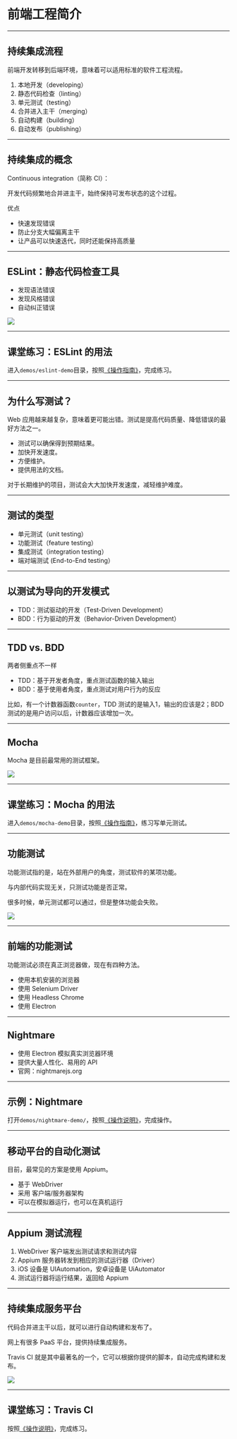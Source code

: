 # 前端工程简介

---

## 持续集成流程

前端开发转移到后端环境，意味着可以适用标准的软件工程流程。

1. 本地开发（developing）
1. 静态代码检查（linting）
1. 单元测试（testing）
1. 合并进入主干（merging）
1. 自动构建（building）
1. 自动发布（publishing）

---

## 持续集成的概念

Continuous integration（简称 CI）：

开发代码频繁地合并进主干，始终保持可发布状态的这个过程。

优点

- 快速发现错误
- 防止分支大幅偏离主干
- 让产品可以快速迭代，同时还能保持高质量

---

## ESLint：静态代码检查工具

- 发现语法错误
- 发现风格错误
- 自动纠正错误

![](./images/eslint.png)

---

## 课堂练习：ESLint 的用法

进入`demos/eslint-demo`目录，按照[《操作指南》](../demos/README.md#eslint)，完成练习。

---

## 为什么写测试？

Web 应用越来越复杂，意味着更可能出错。测试是提高代码质量、降低错误的最好方法之一。

- 测试可以确保得到预期结果。
- 加快开发速度。
- 方便维护。
- 提供用法的文档。

对于长期维护的项目，测试会大大加快开发速度，减轻维护难度。

---

## 测试的类型

- 单元测试（unit testing）
- 功能测试（feature testing）
- 集成测试（integration testing）
- 端对端测试 (End-to-End testing）


---

## 以测试为导向的开发模式

- TDD：测试驱动的开发（Test-Driven Development）
- BDD：行为驱动的开发（Behavior-Driven Development）

---

## TDD vs. BDD

两者侧重点不一样

- TDD：基于开发者角度，重点测试函数的输入输出
- BDD：基于使用者角度，重点测试对用户行为的反应

比如，有一个计数器函数`counter`，TDD 测试的是输入1，输出的应该是2；BDD 测试的是用户访问以后，计数器应该增加一次。

---

## Mocha

Mocha 是目前最常用的测试框架。

![](./images/mocha.png)

---

## 课堂练习：Mocha 的用法

进入`demos/mocha-demo`目录，按照[《操作指南》](../demos/README.md#mocha)，练习写单元测试。

---

## 功能测试

功能测试指的是，站在外部用户的角度，测试软件的某项功能。

与内部代码实现无关，只测试功能是否正常。

很多时候，单元测试都可以通过，但是整体功能会失败。

![](./images/functional-test.jpg)

---

## 前端的功能测试

功能测试必须在真正浏览器做，现在有四种方法。

- 使用本机安装的浏览器
- 使用 Selenium Driver
- 使用 Headless Chrome
- 使用 Electron

---

## Nightmare

- 使用 Electron 模拟真实浏览器环境
- 提供大量人性化、易用的 API
- 官网：nightmarejs.org

---

## 示例：Nightmare

打开`demos/nightmare-demo/`，按照[《操作说明》](../demos/README.md#nightmare)，完成操作。

---

## 移动平台的自动化测试

目前，最常见的方案是使用 Appium。

- 基于 WebDriver
- 采用 客户端/服务器架构
- 可以在模拟器运行，也可以在真机运行

---

## Appium 测试流程

1. WebDriver 客户端发出测试请求和测试内容
1. Appium 服务器转发到相应的测试运行器（Driver）
1. iOS 设备是 UIAutomation，安卓设备是 UiAutomator
1. 测试运行器将运行结果，返回给 Appium

---

## 持续集成服务平台

代码合并进主干以后，就可以进行自动构建和发布了。

网上有很多 PaaS 平台，提供持续集成服务。

Travis CI 就是其中最著名的一个，它可以根据你提供的脚本，自动完成构建和发布。

![](./images/travis-ci.png)

---

## 课堂练习：Travis CI

按照[《操作说明》](../demos/README.md#travis-ci)，完成练习。
